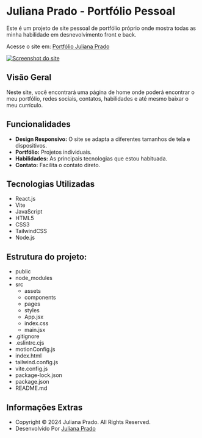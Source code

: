# Juliana Prado - Portfólio Pessoal


Este é um projeto de site pessoal de portfólio próprio onde mostra todas as minha habilidade em desnevolvimento front e back.

Acesse o site em: [Portfólio Juliana Prado](https://julevi.github.io/portfolio-juliana/)

[![Screenshot do site](https://firebasestorage.googleapis.com/v0/b/projetos-fullstack.appspot.com/o/projetoPortfolio.png?alt=media&token=56765fae-a583-48ab-ad48-8b157eda961b)](https://saguistudio.com/)

## Visão Geral

Neste site, você encontrará uma página de home onde poderá encontrar o meu portfólio, redes sociais, contatos, habilidades e até mesmo baixar o meu currículo.

## Funcionalidades

- **Design Responsivo:** O site se adapta a diferentes tamanhos de tela e dispositivos.
- **Portfólio:** Projetos individuais.
- **Habilidades:** As principais tecnologias que estou habituada.
- **Contato:** Facilita o contato direto.

## Tecnologias Utilizadas

- React.js
- Vite
- JavaScript
- HTML5
- CSS3
- TailwindCSS
- Node.js

## Estrutura do projeto:

- public
- node_modules
- src
  - assets
  - components
  - pages
  - styles
  - App.jsx
  - index.css 
  - main.jsx
- .gitignore
- .eslintrc.cjs
- motionConfig.js
- index.html 
- tailwind.config.js
- vite.config.js
- package-lock.json
- package.json
- README.md

## Informações Extras
- Copyright © 2024 Juliana Prado. All Rights Reserved.
- Desenvolvido Por [Juliana Prado](https://www.linkedin.com/in/jpradoweb/)
